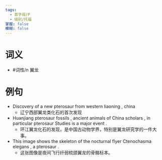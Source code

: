 ```yaml
---
tags:
  - 首字母/P
  - 级别/托福
掌握: false
模糊: false
---
```

# 词义
- #词性/n  翼龙
# 例句
- Discovery of a new pterosaur from western liaoning , china
	- 辽宁西部翼龙类化石的首次发现
- Huanjiang pterosaur fossils , ancient animals of China scholars , in particular pterosaur Studies is a major event .
	- 环江翼龙化石的发现，是中国古动物学界，特别是翼龙研究学的一件大事。
- This image shows the skeleton of the nocturnal flyer Ctenochasma elegans , a pterosaur .
	- 这张图像是夜间飞行纤弱梳颌翼龙的骨骼标本。
